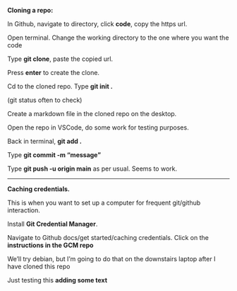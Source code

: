 **Cloning a repo:**

In Github, navigate to directory, click **code**, copy the https url.

Open terminal. Change the working directory to the one where you want the code

Type **git clone**, paste the copied url.

Press **enter** to create the clone.

Cd to the cloned repo. Type **git init .**

(git status often to check)

Create a markdown file in the cloned repo on the desktop.

Open the repo in VSCode, do some work for testing purposes.

Back in terminal, **git add .**

Type **git commit -m “message”**

Type **git push -u origin main** as per usual. Seems to work.

---

**Caching credentials.**

This is when you want to set up a computer for frequent git/github interaction.

Install **Git Credential Manager**.

Navigate to Github docs/get started/caching credentials.
Click on the **instructions in the GCM repo**

We’ll try debian, but I’m going to do that on the downstairs laptop after I have cloned this repo

Just testing this
**adding some text**
